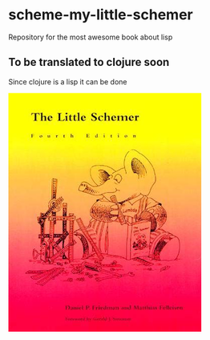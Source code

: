 # scheme-my-little-schemer
Repository for the most awesome book about lisp

## To be translated to clojure soon
Since clojure is a lisp it can be done

![cover](/img/readimg.jpg)
